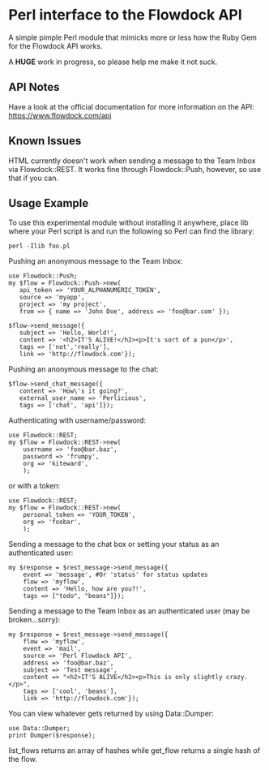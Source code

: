 Perl interface to the Flowdock API
==================================

A simple pimple Perl module that mimicks more or less how the Ruby Gem for the Flowdock API works.

A **HUGE** work in progress, so please help me make it not suck.

API Notes
---------
Have a look at the official documentation for more information on the API:
https://www.flowdock.com/api

Known Issues
------------
HTML currently doesn't work when sending a message to the Team Inbox via Flowdock::REST. It works fine through Flowdock::Push, however, so use that if you can.

Usage Example
----------------------

To use this experimental module without installing it anywhere, place lib where your Perl script is and run the following so Perl can find the library:
```
perl -Ilib foo.pl
```

Pushing an anonymous message to the Team Inbox:
```
use Flowdock::Push;
my $flow = Flowdock::Push->new(
   api_token => 'YOUR_ALPHANUMERIC_TOKEN',
   source => 'myapp',
   project => 'my project',
   from => { name => 'John Doe', address => 'foo@bar.com' });

$flow->send_message({
   subject => 'Hello, World!',
   content => '<h2>IT'S ALIVE!</h2><p>It's sort of a pun</p>',
   tags => ['not','really'],
   link => 'http://flowdock.com'});
```

Pushing an anonymous message to the chat:
```
$flow->send_chat_message({
   content => 'How\'s it going?',
   external_user_name => 'Perlicious',
   tags => ['chat', 'api']});
```

Authenticating with username/password:
```
use Flowdock::REST;
my $flow = Flowdock::REST->new(
	username => 'foo@bar.baz',
	password => 'frumpy',
	org => 'kiteward',
	);
```

or with a token:
```
use Flowdock::REST;
my $flow = Flowdock::REST->new(
	personal_token => 'YOUR_TOKEN',
	org => 'foobar',
	);
```

Sending a message to the chat box or setting your status as an authenticated user:
```
my $response = $rest_message->send_message({
 	event => 'message', #Or 'status' for status updates
 	flow => 'myflow',
 	content => 'Hello, how are you?!',
 	tags => ["todo", "beans"]});
```

Sending a message to the Team Inbox as an authenticated user (may be broken...sorry):
```
my $response = $rest_message->send_message({
	flow => 'myflow',
	event => 'mail',
	source => 'Perl Flowdock API',
	address => 'foo@bar.baz',
	subject => 'Test message',
 	content => "<h2>IT'S ALIVE</h2><p>This is only slightly crazy.</p>",
 	tags => ['cool', 'beans'],
 	link => 'http://flowdock.com'});
```

You can view whatever gets returned by using Data::Dumper:
```
use Data::Dumper;
print Dumper($response);
```
list_flows returns an array of hashes while get_flow returns a single hash of the flow.